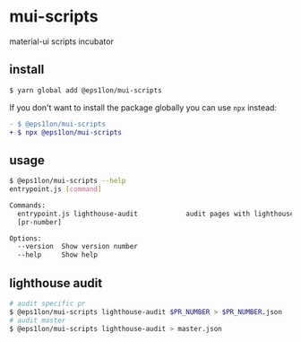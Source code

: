 # mui-scripts

material-ui scripts incubator

## install

```bash
$ yarn global add @eps1lon/mui-scripts
```

If you don't want to install the package globally you can use `npx` instead:

```diff
- $ @eps1lon/mui-scripts
+ $ npx @eps1lon/mui-scripts
```

## usage

```bash
$ @eps1lon/mui-scripts --help
entrypoint.js [command]

Commands:
  entrypoint.js lighthouse-audit            audit pages with lighthouse
  [pr-number]

Options:
  --version  Show version number                                       [boolean]
  --help     Show help                                                 [boolean]
```

## lighthouse audit

```sh
# audit specific pr
$ @eps1lon/mui-scripts lighthouse-audit $PR_NUMBER > $PR_NUMBER.json
# audit master
$ @eps1lon/mui-scripts lighthouse-audit > master.json
```
